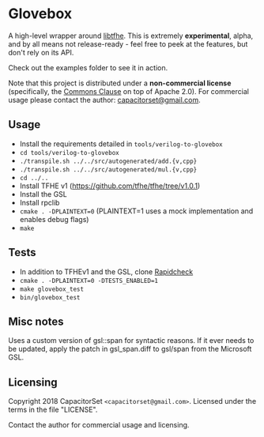 Glovebox
=========

A high-level wrapper around [libtfhe](https://github.com/tfhe/tfhe/). This is extremely **experimental**, alpha, and by all means not release-ready - feel free to peek at the features, but don't rely on its API.

Check out the examples folder to see it in action.

Note that this project is distributed under a **non-commercial license** (specifically, the [Commons Clause](https://commonsclause.com/) on top of Apache 2.0). For commercial usage please contact the author: capacitorset@gmail.com.

## Usage

 * Install the requirements detailed in `tools/verilog-to-glovebox`
 * `cd tools/verilog-to-glovebox`
 * `./transpile.sh ../../src/autogenerated/add.{v,cpp}`
 * `./transpile.sh ../../src/autogenerated/mul.{v,cpp}`
 * `cd ../..`
 * Install TFHE v1 (https://github.com/tfhe/tfhe/tree/v1.0.1)
 * Install the GSL
 * Install rpclib
 * `cmake . -DPLAINTEXT=0` (PLAINTEXT=1 uses a mock implementation and enables debug flags)
 * `make`

## Tests

 * In addition to TFHEv1 and the GSL, clone [Rapidcheck](https://github.com/emil-e/rapidcheck/)
 * `cmake . -DPLAINTEXT=0 -DTESTS_ENABLED=1`
 * `make glovebox_test`
 * `bin/glovebox_test`

## Misc notes

Uses a custom version of gsl::span for syntactic reasons. If it ever needs to be updated, apply the patch in gsl_span.diff to gsl/span from the Microsoft GSL.

## Licensing

Copyright 2018 CapacitorSet `<capacitorset@gmail.com>`. Licensed under the terms in the file "LICENSE".

Contact the author for commercial usage and licensing.